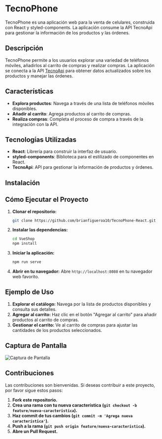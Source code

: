 # TecnoPhone

TecnoPhone es una aplicación web para la venta de celulares, construida con React y styled-components. La aplicación consume la API TecnoApi para gestionar la información de los productos y las órdenes.

## Descripción

TecnoPhone permite a los usuarios explorar una variedad de teléfonos móviles, añadirlos al carrito de compras y realizar compras. La aplicación se conecta a la API [TecnoApi](https://tecno-api.vercel.app/) para obtener datos actualizados sobre los productos y manejar las órdenes.

## Características

- **Explora productos**: Navega a través de una lista de teléfonos móviles disponibles.
- **Añadir al carrito**: Agrega productos al carrito de compras.
- **Realiza compras**: Completa el proceso de compra a través de la integración con la API.

## Tecnologías Utilizadas

- **React**: Librería para construir la interfaz de usuario.
- **styled-components**: Biblioteca para el estilizado de componentes en React.
- **TecnoApi**: API para gestionar la información de productos y órdenes.

## Instalación

## Cómo Ejecutar el Proyecto

1. **Clonar el repositorio:**

    ```bash
    git clone https://github.com/brianfigueroa10/TecnoPhone-React.git
    ```

2. **Instalar las dependencias:**

    ```bash
    cd VueShop
    npm install
    ```

3. **Iniciar la aplicación:**

    ```bash
    npm run serve
    ```

4. **Abrir en tu navegador:** Abre `http://localhost:8080` en tu navegador web favorito.

## Ejemplo de Uso

1. **Explorar el catálogo:** Navega por la lista de productos disponibles y consulta sus detalles.
2. **Agregar al carrito:** Haz clic en el botón "Agregar al carrito" para añadir productos al carrito de compras.
3. **Gestionar el carrito:** Ve al carrito de compras para ajustar las cantidades de los productos seleccionados.

## Captura de Pantalla

![Captura de Pantalla](https://res.cloudinary.com/dv4ukplcm/image/upload/f_auto,q_auto/v1/proyects/peglo6vlqlyusqjfkicm)

## Contribuciones

Las contribuciones son bienvenidas. Si deseas contribuir a este proyecto, por favor sigue estos pasos:

1. **Fork este repositorio.**
2. **Crea una rama con tu nueva característica (`git checkout -b feature/nueva-caracteristica`).**
3. **Haz commit de tus cambios (`git commit -m 'Agrega nueva característica'`).**
4. **Push a la rama (`git push origin feature/nueva-caracteristica`).**
5. **Abre un Pull Request.**
